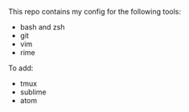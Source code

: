 This repo contains my config for the following tools:
- bash and zsh
- git
- vim
- rime

To add:
- tmux
- sublime
- atom
